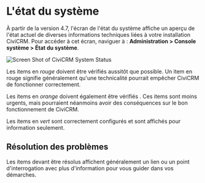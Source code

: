 L'état du système
=================

À partir de la version 4.7, l'écran de l'état du système affiche un aperçu de l'état actuel de diverses informations techniques liées à votre installation CiviCRM. Pour accéder à cet écran, naviguer à : **Administration > Console système > État du système**.

![Screen Shot of CiviCRM System Status](../img/initial-set-up-CiviCRM-System-Status.png)

Les items en *rouge* doivent être vérifiés aussitôt que possible. Un item en rouge signifie généralement qu'une technicalité pourrait empêcher CiviCRM de fonctionner correctement.

Les items en *orange* doivent également être vérifiés . Ces items sont moins urgents, mais pourraient néanmoins avoir des conséquences sur le bon fonctionnement de CiviCRM.

Les items en *vert* sont correctement configurés et sont affichés pour information seulement.

Résolution des problèmes
-------------
Les items devant être résolus affichent généralement un lien ou un point d'interrogation avec plus d'information pour vous guider dans vos démarches.
